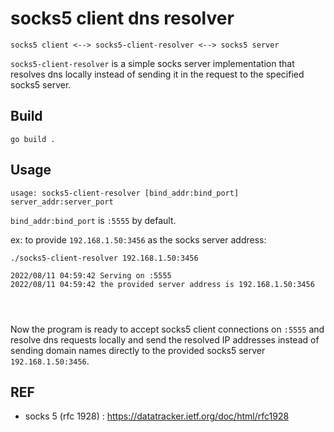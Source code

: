 
# socks5 client dns resolver
```
socks5 client <--> socks5-client-resolver <--> socks5 server
```

`socks5-client-resolver` is a simple socks server implementation that resolves dns locally instead of sending it in the request to the specified socks5 server.
## Build

```
go build .
```
## Usage
```
usage: socks5-client-resolver [bind_addr:bind_port] server_addr:server_port
```
`bind_addr:bind_port` is `:5555` by default.

ex: to provide `192.168.1.50:3456` as the socks server address:
```
./socks5-client-resolver 192.168.1.50:3456
```
```
2022/08/11 04:59:42 Serving on :5555
2022/08/11 04:59:42 the provided server address is 192.168.1.50:3456




```
Now the program is ready to accept socks5 client connections on `:5555` and resolve dns requests locally and send the resolved IP addresses instead of sending domain names directly to the provided socks5 server `192.168.1.50:3456`.
## REF
* socks 5 (rfc 1928) : https://datatracker.ietf.org/doc/html/rfc1928